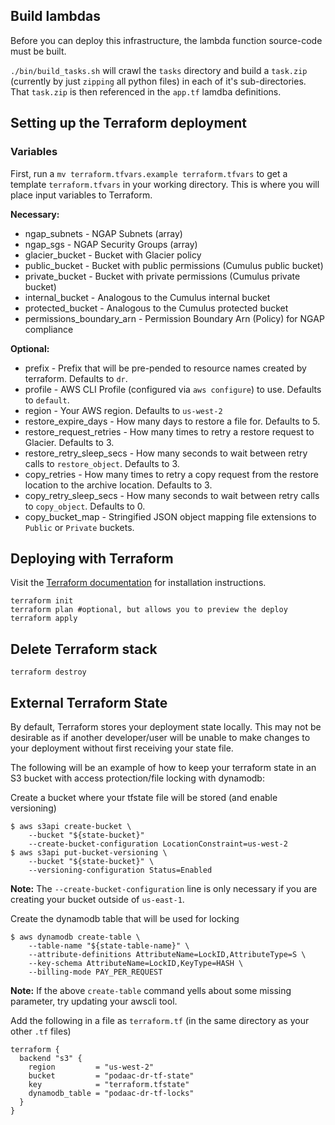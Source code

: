 ## Build lambdas
Before you can deploy this infrastructure, the lambda function source-code must be built.

`./bin/build_tasks.sh` will crawl the `tasks` directory and build a `task.zip` (currently by just `zipping` all python files) in each of it's sub-directories. That `task.zip` is then referenced in the `app.tf` lamdba definitions.

## Setting up the Terraform deployment

### Variables
First, run a `mv terraform.tfvars.example terraform.tfvars` to get a template `terraform.tfvars` in your working directory. This is where you will place input variables to Terraform.

**Necessary:**
* ngap_subnets - NGAP Subnets (array)
* ngap_sgs - NGAP Security Groups (array)
* glacier_bucket - Bucket with Glacier policy
* public_bucket - Bucket with public permissions (Cumulus public bucket)
* private_bucket - Bucket with private permissions (Cumulus private bucket)
* internal_bucket - Analogous to the Cumulus internal bucket 
* protected_bucket - Analogous to the Cumulus protected bucket
* permissions_boundary_arn - Permission Boundary Arn (Policy) for NGAP compliance

**Optional:**
* prefix - Prefix that will be pre-pended to resource names created by terraform. Defaults to `dr`.
* profile - AWS CLI Profile (configured via `aws configure`) to use. Defaults to `default`.
* region - Your AWS region. Defaults to `us-west-2`
* restore_expire_days - How many days to restore a file for. Defaults to 5.
* restore_request_retries - How many times to retry a restore request to Glacier. Defaults to 3.
* restore_retry_sleep_secs - How many seconds to wait between retry calls to `restore_object`. Defaults to 3.
* copy_retries - How many times to retry a copy request from the restore location to the archive location. Defaults to 3.
* copy_retry_sleep_secs - How many seconds to wait between retry calls to `copy_object`. Defaults to 0.
* copy_bucket_map - Stringified JSON object mapping file extensions to `Public` or `Private` buckets.

## Deploying with Terraform
Visit the [Terraform documentation](https://learn.hashicorp.com/terraform/getting-started/install.html) for installation instructions.

```
terraform init
terraform plan #optional, but allows you to preview the deploy
terraform apply
```

## Delete Terraform stack
```
terraform destroy
```

## External Terraform State
By default, Terraform stores your deployment state locally. This may not be desirable as if another developer/user will be unable to make changes to your deployment without first receiving your state file.

The following will be an example of how to keep your terraform state in an S3 bucket with access protection/file locking with dynamodb:

Create a bucket where your tfstate file will be stored (and enable versioning)
```
$ aws s3api create-bucket \
    --bucket "${state-bucket}"
    --create-bucket-configuration LocationConstraint=us-west-2
$ aws s3api put-bucket-versioning \
    --bucket "${state-bucket}" \
    --versioning-configuration Status=Enabled
```
**Note:** The `--create-bucket-configuration` line is only necessary if you are creating your bucket outside of `us-east-1`.

Create the dynamodb table that will be used for locking
```
$ aws dynamodb create-table \
    --table-name "${state-table-name}" \
    --attribute-definitions AttributeName=LockID,AttributeType=S \
    --key-schema AttributeName=LockID,KeyType=HASH \
    --billing-mode PAY_PER_REQUEST
```
**Note:** If the above `create-table` command yells about some missing parameter, try updating your awscli tool.

Add the following in a file as `terraform.tf` (in the same directory as your other `.tf` files)
```
terraform {
  backend "s3" {
    region         = "us-west-2"
    bucket         = "podaac-dr-tf-state"
    key            = "terraform.tfstate"
    dynamodb_table = "podaac-dr-tf-locks"
  }
}
```